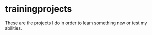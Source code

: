 # trainingprojects
These are the projects I do in order to learn something new or test my abilities.
